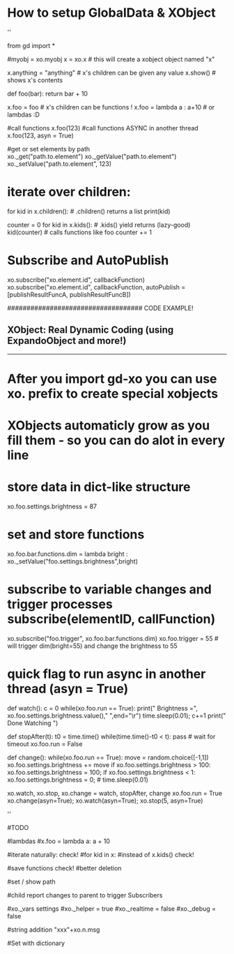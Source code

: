 

# How to setup GlobalData & XObject
''

from gd import *

#myobj = xo.myobj
x = xo.x                  # this will create a xobject object named "x"

x.anything = "anything"   # x's children can be given any value
x.show()                  # shows x's contents

def foo(bar):
    return bar + 10

x.foo = foo               # x's children can be functions !
x.foo = lambda a : a+10   # or lambdas :D

#call functions
x.foo(123)
#call functions ASYNC in another thread
x.foo(123, asyn = True)

#get or set elements by path  
xo._get("path.to.element")
xo._getValue("path.to.element")
xo._setValue("path.to.element", 123)


# iterate over children:
for kid in x.children(): # .children() returns a list
    print(kid)

counter = 0
for kid in x.kids():     # .kids() yield returns (lazy-good)
    kid(counter)         # calls functions like foo
    counter += 1


# Subscribe and AutoPublish
xo.subscribe("xo.element.id", callbackFunction)
xo.subscribe("xo.element.id", callbackFunction, autoPublish = [publishResultFuncA, publishResultFuncB])
>>>
>>>

################################### CODE EXAMPLE!

## XObject: Real Dynamic Coding (using ExpandoObject and more!)
______________________________
# After you import gd-xo you can use **xo.** prefix to create special xobjects
# XObjects automaticly grow as you fill them - so you can do alot in every line

# store data in dict-like structure
xo.foo.settings.brightness = 87

# set and store functions
xo.foo.bar.functions.dim = lambda bright : xo._setValue("foo.settings.brightness",bright)

# subscribe to variable changes and trigger processes subscribe(elementID, callFunction)
xo.subscribe("foo.trigger", xo.foo.bar.functions.dim)
xo.foo.trigger = 55 # will trigger dim(bright=55) and change the brightness to 55

# quick flag to run async in another thread (asyn = True)
def watch():
    c = 0
    while(xo.foo.run == True):
        print("    Brightness =", xo.foo.settings.brightness.value(),"                    ",end="\r")
        time.sleep(0.01); c+=1
    print("    Done Watching                 ")

def stopAfter(t):
    t0 = time.time()
    while(time.time()-t0 < t):
        pass # wait for timeout
    xo.foo.run = False

def change():
    while(xo.foo.run == True):
        move = random.choice([-1,1])
        xo.foo.settings.brightness += move
        if xo.foo.settings.brightness > 100: xo.foo.settings.brightness = 100;
        if xo.foo.settings.brightness < 1: xo.foo.settings.brightness = 0;
        # time.sleep(0.01)

xo.watch, xo.stop, xo.change = watch, stopAfter, change
xo.foo.run = True
xo.change(asyn=True);
xo.watch(asyn=True);
xo.stop(5, asyn=True)



''

#TODO

#lambdas
#x.foo = lambda a: a + 10

#iterate naturally: check!
#for kid in x: #instead of x.kids() check!

#save functions check!
#better deletion

#set / show path

#child report changes to parent to trigger Subscribers

#xo._vars settings
#xo._helper = true
#xo._realtime = false
#xo._debug = false

#string addition "xxx"+xo.n.msg

#Set with dictionary
